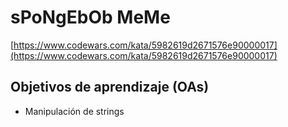 # sPoNgEbOb MeMe

[https://www.codewars.com/kata/5982619d2671576e90000017](https://www.codewars.com/kata/5982619d2671576e90000017)

## Objetivos de aprendizaje (OAs)

- Manipulación de strings
